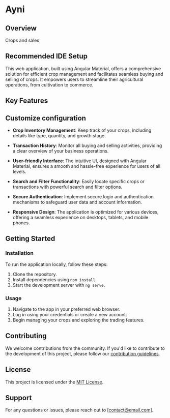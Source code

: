 # Ayni

## Overview

Crops and sales

## Recommended IDE Setup
This web application, built using Angular Material, offers a comprehensive solution for efficient crop management and facilitates seamless buying and selling of crops. It empowers users to streamline their agricultural operations, from cultivation to commerce.

## Key Features

## Customize configuration

- **Crop Inventory Management**: Keep track of your crops, including details like type, quantity, and growth stage.


- **Transaction History**: Monitor all buying and selling activities, providing a clear overview of your business operations.

- **User-friendly Interface**: The intuitive UI, designed with Angular Material, ensures a smooth and hassle-free experience for users of all levels.

- **Search and Filter Functionality**: Easily locate specific crops or transactions with powerful search and filter options.

- **Secure Authentication**: Implement secure login and authentication mechanisms to safeguard user data and account information.

- **Responsive Design**: The application is optimized for various devices, offering a seamless experience on desktops, tablets, and mobile phones.

## Getting Started

### Installation

To run the application locally, follow these steps:

1. Clone the repository.
2. Install dependencies using `npm install`.
3. Start the development server with `ng serve`.

### Usage

1. Navigate to the app in your preferred web browser.
2. Log in using your credentials or create a new account.
3. Begin managing your crops and exploring the trading features.

## Contributing

We welcome contributions from the community. If you'd like to contribute to the development of this project, please follow our [contribution guidelines](CONTRIBUTING.md).

## License

This project is licensed under the [MIT License](LICENSE.md).

## Support

For any questions or issues, please reach out to [contact@email.com].
